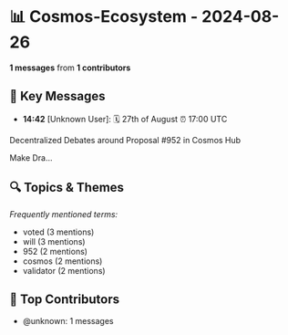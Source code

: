 # 📊 Cosmos-Ecosystem - 2024-08-26
**1 messages** from **1 contributors**

## 💬 Key Messages
- **14:42** [Unknown User]: 🗓 27th of August 
⏰ 17:00 UTC

Decentralized Debates around Proposal #952 in Cosmos Hub

Make Dra...

## 🔍 Topics & Themes
*Frequently mentioned terms:*
- voted (3 mentions)
- will (3 mentions)
- 952 (2 mentions)
- cosmos (2 mentions)
- validator (2 mentions)

## 👥 Top Contributors
- @unknown: 1 messages